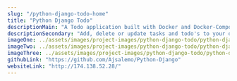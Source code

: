 ```yaml
---
slug: "/python-django-todo-home"
title: "Python Django Todo"
descriptionMain: "A Todo application built with Docker and Docker-Compose, Python, Django, NGINX, Bootstrap and SASS using Djangos built-in authentication."
descriptionSecondary: "Add, delete or update tasks and todo's to your own profile - these can be set with due dates using jQuery's datepicker or marked as important and viewed in their own pane."
imageOne: ../assets/images/project-images/python-django-todo/python-django-todo-home.jpeg
imageTwo: ../assets/images/project-images/python-django-todo/python-django-todo-two.jpeg
imageThree: ../assets/images/project-images/python-django-todo/python-django-todo-three.jpeg
githubLink: "https://github.com/Ajsalemo/Python-Django"
websiteLink: "http://174.138.52.28/"
---
```

